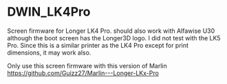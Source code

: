 # DWIN_LK4Pro

Screen firmware for Longer LK4 Pro. should also work with Alfawise U30 although the boot screen has the Longer3D logo.
I did not test with the LK5 Pro. Since this is a similar printer as the LK4 Pro except for print dimensions, it may work also.

Only use this screen firmware with this version of Marlin https://github.com/Guizz27/Marlin---Longer-LKx-Pro
